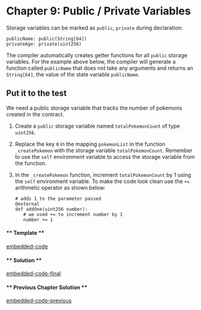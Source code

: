 # Chapter 9: Public / Private Variables

Storage variables can be marked as `public`, `private` during declaration:

```vyper
publicName: public(String[64])
privateAge: private(uint256)
```

The compiler automatically creates getter functions for all `public` storage variables. For the example above below, the compiler will generate a function called `publicName` that does not take any arguments and returns an `String[64]`, the value of the state variable `publicName`.

## Put it to the test

We need a public storage variable that tracks the number of pokemons created in the contract.

1. Create a `public` storage variable named `totalPokemonCount` of type `uint256`.
2. Replace the key `0` in the mapping `pokemonList` in the function `_createPokemon` with
   the storage variable `totalPokemonCount`. Remember to use the `self` environment variable to access the storage variable from the function.
3. In the `_createPokemon` function, increment `totalPokemonCount` by 1 using the `self` environment variable. To make the code look clean use the `+=` arithmetic operator as shown below:

   ```vyper
   # adds 1 to the parameter passed
   @external
   def addOne(uint256 number):
      # we used += to increment number by 1
      number += 1
   ```

<!-- tabs:start -->

#### ** Template **

[embedded-code](../assets/1/1.9-template-code.vy ':include :type=code embed-template')

#### ** Solution **

[embedded-code-final](../assets/1/1.9-finished-code.vy ':include :type=code embed-final')

#### ** Previous Chapter Solution **

[embedded-code-previous](../assets/1/1.8-finished-code.vy ':include :type=code embed-previous')

<!-- tabs:end -->
